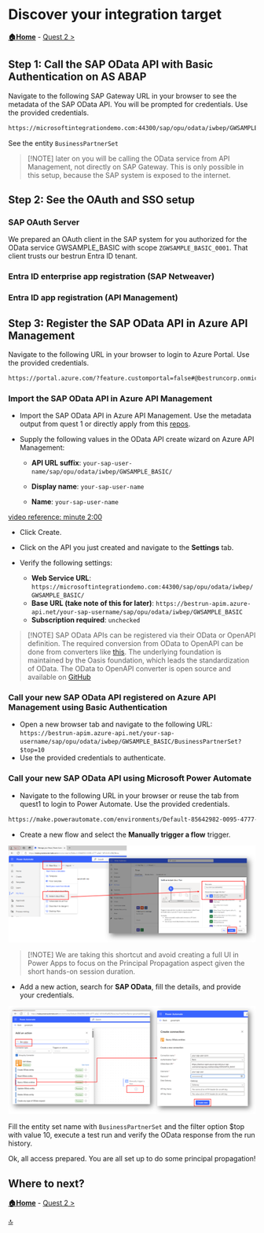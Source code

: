 # Discover your integration target

**[🏠Home](../README.md)** - [ Quest 2 >](quest2.md)

## Step 1: Call the SAP OData API with Basic Authentication on AS ABAP

Navigate to the following SAP Gateway URL in your browser to see the metadata of the SAP OData API. You will be prompted for credentials. Use the provided credentials.

```bash
https://microsoftintegrationdemo.com:44300/sap/opu/odata/iwbep/GWSAMPLE_BASIC/
```

See the entity `BusinessPartnerSet`

> [!NOTE] later on you will be calling the OData service from API Management, not directly on SAP Gateway. This is only possible in this setup, because the SAP system is exposed to the internet.

## Step 2: See the OAuth and SSO setup

### SAP OAuth Server

We prepared an OAuth client in the SAP system for you authorized for the OData service GWSAMPLE_BASIC with scope `ZGWSAMPLE_BASIC_0001`. That client trusts our bestrun Entra ID tenant.

### Entra ID enterprise app registration (SAP Netweaver)

### Entra ID app registration (API Management)

## Step 3: Register the SAP OData API in Azure API Management

Navigate to the following URL in your browser to login to Azure Portal. Use the provided credentials.

```bash
https://portal.azure.com/?feature.customportal=false#@bestruncorp.onmicrosoft.com/resource/subscriptions/48b193a0-2500-45b5-ad41-f09cde1a95cd/resourceGroups/SAPEntra-RG/providers/Microsoft.ApiManagement/service/bestrun-apim/apim-apis
```

### Import the SAP OData API in Azure API Management

* Import the SAP OData API in Azure API Management. Use the metadata output from quest 1 or directly apply from this [repos](assets/gwsamplebasic.edmx).

* Supply the following values in the OData API create wizard on Azure API Management:

  * **API URL suffix**: `your-sap-user-name/sap/opu/odata/iwbep/GWSAMPLE_BASIC/`

  * **Display name**: `your-sap-user-name`

  * **Name**: `your-sap-user-name`

[video reference: minute 2:00](https://www.youtube.com/watch?v=AcM67FBIEB4&list=PLvqyDwoCkBXYHECuHw2pKN2DrWjyn3q5f&index=9&t=120s)

* Click Create.

* Click on the API you just created and navigate to the **Settings** tab.

* Verify the following settings:

  * **Web Service URL**: `https://microsoftintegrationdemo.com:44300/sap/opu/odata/iwbep/GWSAMPLE_BASIC/`
  * **Base URL (take note of this for later)**: `https://bestrun-apim.azure-api.net/your-sap-username/sap/opu/odata/iwbep/GWSAMPLE_BASIC`
  * **Subscription required**: `unchecked`

> [!NOTE] SAP OData APIs can be registered via their OData or OpenAPI definition. The required conversion from OData to OpenAPI can be done from converters like [this](https://convert.odata-openapi.net/). The underlying foundation is maintained by the Oasis foundation, which leads the standardization of OData. The OData to OpenAPI converter is open source and available on [GitHub](https://github.com/MartinPankraz/odata-openapi)

### Call your new SAP OData API registered on Azure API Management using Basic Authentication

* Open a new browser tab and navigate to the following URL: `https://bestrun-apim.azure-api.net/your-sap-username/sap/opu/odata/iwbep/GWSAMPLE_BASIC/BusinessPartnerSet?$top=10`
* Use the provided credentials to authenticate.

### Call your new SAP OData API using Microsoft Power Automate

* Navigate to the following URL in your browser or reuse the tab from quest1 to login to Power Automate. Use the provided credentials.

```bash
https://make.powerautomate.com/environments/Default-85642982-0095-4777-a3e2-147c5c95af60/home
```

* Create a new flow and select the **Manually trigger a flow** trigger.

![Screenshot of flow create experience](assets/1-3.png)

> [!NOTE] We are taking this shortcut and avoid creating a full UI in Power Apps to focus on the Principal Propagation aspect given the short hands-on session duration.

* Add a new action, search for **SAP OData**, fill the details, and provide your credentials.

![Screenshot of flow connection create experience](assets/1-3-1.png)

Fill the entity set name with `BusinessPartnerSet` and the filter option $top with value 10, execute a test run and verify the OData response from the run history.

Ok, all access prepared. You are all set up to do some principal propagation!

## Where to next?

**[🏠Home](../README.md)** - [ Quest 2 >](quest2.md)

[🔝](#)